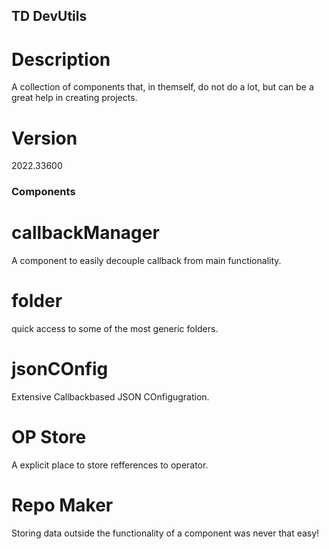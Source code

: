 ## TD DevUtils

# Description
A collection of components that, in themself, do not do a lot, but can be a great help in creating projects.

# Version
2022.33600

### Components
# callbackManager
A component to easily decouple callback from main functionality.

# folder
quick access to some of the most generic folders.

# jsonCOnfig
Extensive Callbackbased JSON COnfigugration.

# OP Store
A explicit place to store refferences to operator.

# Repo Maker
Storing data outside the functionality of a component was never that easy!
